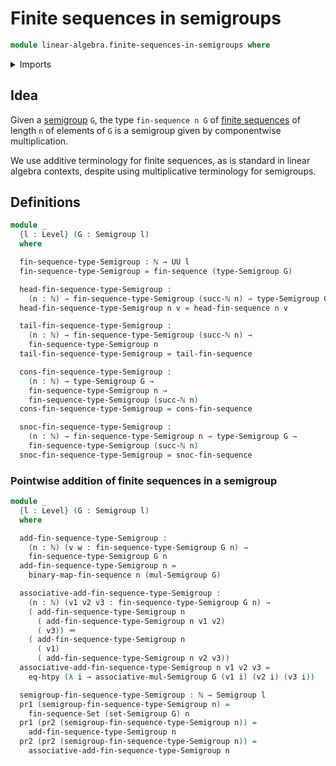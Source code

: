 # Finite sequences in semigroups

```agda
module linear-algebra.finite-sequences-in-semigroups where
```

<details><summary>Imports</summary>

```agda
open import elementary-number-theory.natural-numbers

open import foundation.action-on-identifications-binary-functions
open import foundation.dependent-pair-types
open import foundation.function-extensionality
open import foundation.identity-types
open import foundation.universe-levels

open import group-theory.semigroups

open import lists.finite-sequences
open import lists.functoriality-finite-sequences
```

</details>

## Idea

Given a [semigroup](group-theory.monoids.md) `G`, the type `fin-sequence n G` of
[finite sequences](lists.finite-sequences.md) of length `n` of elements of `G`
is a semigroup given by componentwise multiplication.

We use additive terminology for finite sequences, as is standard in linear
algebra contexts, despite using multiplicative terminology for semigroups.

## Definitions

```agda
module _
  {l : Level} (G : Semigroup l)
  where

  fin-sequence-type-Semigroup : ℕ → UU l
  fin-sequence-type-Semigroup = fin-sequence (type-Semigroup G)

  head-fin-sequence-type-Semigroup :
    (n : ℕ) → fin-sequence-type-Semigroup (succ-ℕ n) → type-Semigroup G
  head-fin-sequence-type-Semigroup n v = head-fin-sequence n v

  tail-fin-sequence-type-Semigroup :
    (n : ℕ) → fin-sequence-type-Semigroup (succ-ℕ n) →
    fin-sequence-type-Semigroup n
  tail-fin-sequence-type-Semigroup = tail-fin-sequence

  cons-fin-sequence-type-Semigroup :
    (n : ℕ) → type-Semigroup G →
    fin-sequence-type-Semigroup n →
    fin-sequence-type-Semigroup (succ-ℕ n)
  cons-fin-sequence-type-Semigroup = cons-fin-sequence

  snoc-fin-sequence-type-Semigroup :
    (n : ℕ) → fin-sequence-type-Semigroup n → type-Semigroup G →
    fin-sequence-type-Semigroup (succ-ℕ n)
  snoc-fin-sequence-type-Semigroup = snoc-fin-sequence
```

### Pointwise addition of finite sequences in a semigroup

```agda
module _
  {l : Level} (G : Semigroup l)
  where

  add-fin-sequence-type-Semigroup :
    (n : ℕ) (v w : fin-sequence-type-Semigroup G n) →
    fin-sequence-type-Semigroup G n
  add-fin-sequence-type-Semigroup n =
    binary-map-fin-sequence n (mul-Semigroup G)

  associative-add-fin-sequence-type-Semigroup :
    (n : ℕ) (v1 v2 v3 : fin-sequence-type-Semigroup G n) →
    ( add-fin-sequence-type-Semigroup n
      ( add-fin-sequence-type-Semigroup n v1 v2)
      ( v3)) ＝
    ( add-fin-sequence-type-Semigroup n
      ( v1)
      ( add-fin-sequence-type-Semigroup n v2 v3))
  associative-add-fin-sequence-type-Semigroup n v1 v2 v3 =
    eq-htpy (λ i → associative-mul-Semigroup G (v1 i) (v2 i) (v3 i))

  semigroup-fin-sequence-type-Semigroup : ℕ → Semigroup l
  pr1 (semigroup-fin-sequence-type-Semigroup n) =
    fin-sequence-Set (set-Semigroup G) n
  pr1 (pr2 (semigroup-fin-sequence-type-Semigroup n)) =
    add-fin-sequence-type-Semigroup n
  pr2 (pr2 (semigroup-fin-sequence-type-Semigroup n)) =
    associative-add-fin-sequence-type-Semigroup n
```

